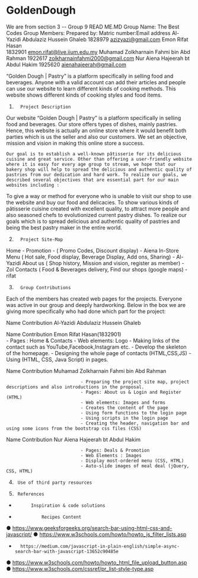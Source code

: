 # GoldenDough
We are from section 3 -- Group 9
READ ME.MD
Group Name: The Best Codes
Group Members: 
Prepared by:                    Matric number:Email address
Al-Yazidi Abdulaziz Hussein Ghaleb 1828979 azizyazi@gmail.com
Emon Rifat Hasan                              
1832901
emon.rifat@live.iium.edu.my
Muhamad Zolkharnain Fahmi bin Abd Rahman
1922617
zolkharnainfahmi2000@gmail.com
Nur Aiena Hajeerah bt Abdul Hakim
1925620
aienahajeerah@gmail.com


“Golden Dough | Pastry” is a platform specifically in selling food and beverages. Anyone with a valid account can add their articles and people can use our website to learn different kinds of cooking methods. This website shows different kinds of cooking styles and food items.
 









1.       Project Description

Our website “Golden Dough | Pastry” is a platform specifically in selling food and beverages. Our store offers types of dishes, mainly pastries. Hence, this website is actually an online store where it would benefit both parties which is us the seller and also our customers. We set an objective, mission and vision in making this online store a success.

	Our goal is to establish a well-known pâtisserie for its delicious cuisine and great service. Other than offering a user-friendly website where it is easy for every age group to stream, we hope that our bakery shop will help to spread the delicious and authentic quality of pastries from our dedication and hard work. To realize our goals, we described several objectives that are essential part for our main websites including :

To give a way or method for everyone who is unable to visit our shop to use the website and buy our food and delicacies.
To show various kinds of pâtisserie cuisine created with excellent quality, to attract more people and also seasoned chefs to evolutionized current pastry dishes.
To realize our goals which is to spread delicious and authentic quality of pastries and being the best pastry maker in the entire world.

2.       Project Site-Map

Home - Promotion - ( Promo Codes, Discount display) - Aiena
 In-Store Menu ( Hot sale, Food display, Beverage Display, Add ons, Sharing) - Al-Yazidi
About us ( Shop history, Mission and vision, register as member) - Zol
Contacts ( Food & Beverages delivery, Find our shops (google maps) - rifat







3.       Group Contributions

Each of the members has created web pages for the projects. Everyone was active in our group and deeply hardworking. Below in the box we are giving more specifically who had done which part for the project:
 
Name 								Contribution 
Al-Yazidi Abdulaziz Hussein Ghaleb



Name							       Contribution 
Emon Rifat Hasan(1832901)  
 								-   Pages : Home & Contacts
 								-   Web elements: Logo
								-   Making links of the contact such as YouTube,Facebook,Instagram etc. 
 								-   Develop the skeleton of the homepage.
 								-   Designing the whole page of contacts (HTML,CSS,JS)
         							-   Using  (HTML, CSS, Java Script) in pages.
								
Name							       Contribution 
Muhamad Zolkharnain Fahmi bin Abd Rahman

								- Preparing the project site map, project descriptions and also introductions in the proposal.
								- Pages: About us & Login and Register (HTML)
								- Web elements: Images and forms
								- Creates the content of the page
								- Using form functions to the login page
								- Using scripts in the login page
								- Creating the header, navigation bar and using some icons from the bootstrap css files (CSS)

Name							       Contribution 
Nur Aiena Hajeerah bt Abdul Hakim

								- Pages: Deals & Promotion
								- Web Elements : Images
								- Display most-ordered menu (CSS, HTML)
								- Auto-slide images of meal deal (jQuery, CSS, HTML)

  
4.  	Use of third party resources

5.  	References

*     		Inspiration & code solutions
*               Recipes Content
●         	https://www.geeksforgeeks.org/search-bar-using-html-css-and-javascript/
●         	https://www.w3schools.com/howto/howto_js_filter_lists.asp
*		https://medium.com/javascript-in-plain-english/simple-async-search-bar-with-javascript-13652c90485e  	  	
●         	https://www.w3schools.com/howto/howto_html_file_upload_button.asp
●         	https://www.w3schools.com/cssref/pr_list-style-type.asp

